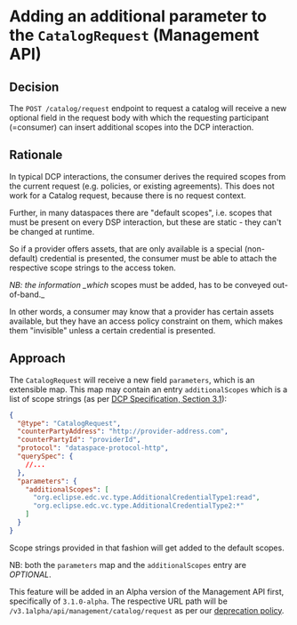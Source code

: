 # Adding an additional parameter to the `CatalogRequest` (Management API)

## Decision

The `POST /catalog/request` endpoint to request a catalog will receive a new optional field in the request body with
which the requesting participant (=consumer) can insert additional scopes into the DCP interaction.

## Rationale

In typical DCP interactions, the consumer derives the required scopes from the current request (e.g. policies, or
existing agreements). This does not work for a Catalog request, because there is no request context.

Further, in many dataspaces there are "default scopes", i.e. scopes that must be present on every DSP interaction, but
these are static - they can't be changed at runtime.

So if a provider offers assets, that are only available is a special (non-default) credential is presented, the consumer
must be able to attach the respective scope strings to the access token.

_NB: the information \_which_ scopes must be added, has to be conveyed out-of-band.\_

In other words, a consumer may know that a provider has certain assets available, but they have an access policy
constraint on them, which makes them "invisible" unless a certain credential is presented.

## Approach

The `CatalogRequest` will receive a new field `parameters`, which is an extensible map. This map may contain an
entry `additionalScopes` which is a list of scope strings (as
per [DCP Specification, Section 3.1](https://github.com/eclipse-tractusx/identity-trust/blob/main/specifications/verifiable.presentation.protocol.md#31-access-scopes)):

```json
{
  "@type": "CatalogRequest",
  "counterPartyAddress": "http://provider-address.com",
  "counterPartyId": "providerId",
  "protocol": "dataspace-protocol-http",
  "querySpec": {
    //...
  },
  "parameters": {
    "additionalScopes": [
      "org.eclipse.edc.vc.type.AdditionalCredentialType1:read",
      "org.eclipse.edc.vc.type.AdditionalCredentialType2:*"
    ]
  }
}
```

Scope strings provided in that fashion will get added to the default scopes.

NB: both the `parameters` map and the `additionalScopes` entry are _OPTIONAL_.

This feature will be added in an Alpha version of the Management API first, specifically of `3.1.0-alpha`. The
respective URL path will be `/v3.1alpha/api/management/catalog/request` as per
our [deprecation policy](https://github.com/eclipse-edc/docs/tree/main/developer/decision-records/2024-05-27-maturity-levels-deprecation-policy).
